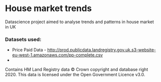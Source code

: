 # House market trends

Datascience project aimed to analyse trends and patterns in house market in UK

### Datasets used:

- Price Paid Data - http://prod.publicdata.landregistry.gov.uk.s3-website-eu-west-1.amazonaws.com/pp-complete.csv
- 


Contains HM Land Registry data © Crown copyright and database right 2020. This data is licensed under the Open Government Licence v3.0.
